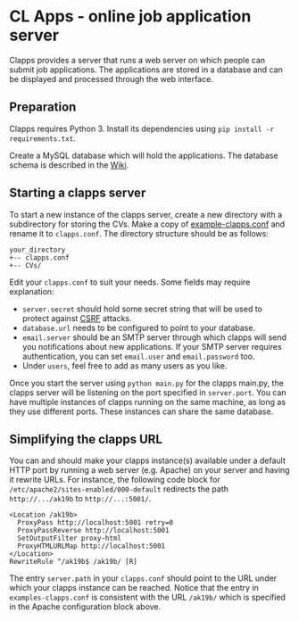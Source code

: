 
# CL Apps - online job application server

Clapps provides a server that runs a web server on which people can submit job applications. The applications are stored in a database and can be displayed and processed through the web interface.

## Preparation

Clapps requires Python 3. Install its dependencies using `pip install -r requirements.txt`.

Create a MySQL database which will hold the applications. The database schema is described in the [Wiki](https://github.com/coli-saar/clapps/wiki/Database-Scheme).


## Starting a clapps server

To start a new instance of the clapps server, create a new directory with a subdirectory for storing the CVs. Make a copy of [example-clapps.conf](example-clapps.conf) and rename it to `clapps.conf`. The directory structure should be as follows:

```
your_directory
+-- clapps.conf
+-- CVs/
```

Edit your `clapps.conf` to suit your needs. Some fields may require explanation:

* `server.secret` should hold some secret string that will be used to protect against [CSRF](https://en.wikipedia.org/wiki/Cross-site_request_forgery) attacks.
* `database.url` needs to be configured to point to your database.
* `email.server` should be an SMTP server through which clapps will send you notifications about new applications. If your SMTP server requires authentication, you can set `email.user` and `email.password` too.
* Under `users`, feel free to add as many users as you like.

Once you start the server using `python main.py` for the clapps main.py, the clapps server will be listening on the port specified in `server.port`. You can have multiple instances of clapps running on the same machine, as long as they use different ports. These instances can share the same database.


## Simplifying the clapps URL

You can and should make your clapps instance(s) available under a default HTTP port by running a web server (e.g. Apache) on your server and having it rewrite URLs. For instance, the following code block for `/etc/apache2/sites-enabled/000-default` redirects the path `http://.../ak19b` to `http://...:5001/`.

```
<Location /ak19b>
  ProxyPass http://localhost:5001 retry=0
  ProxyPassReverse http://localhost:5001
  SetOutputFilter proxy-html
  ProxyHTMLURLMap http://localhost:5001
</Location>
RewriteRule ^/ak19b$ /ak19b/ [R]
```

The entry `server.path` in your `clapps.conf` should point to the URL under which your clapps instance can be reached. Notice that the entry in `examples-clapps.conf` is consistent with the URL `/ak19b/` which is specified in the Apache configuration block above.

